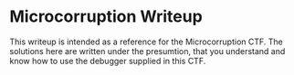 # Microcorruption Writeup

This writeup is intended as a reference for the Microcorruption CTF.
The solutions here are written under the presumtion, that you understand and know how to use the debugger supplied in this CTF.